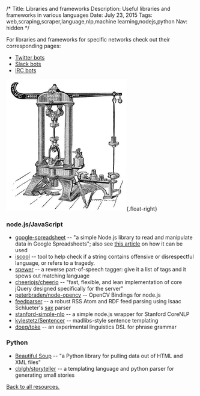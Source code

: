 /*
Title: Libraries and frameworks
Description: Useful libraries and frameworks in various languages
Date: July 23, 2015
Tags: web,scraping,scraper,language,nlp,machine learning,nodejs,python
Nav: hidden
*/

For libraries and frameworks for specific networks check out their corresponding pages:

- [Twitter bots](/resources/twitterbots)
- [Slack bots](/resources/slackbots)
- [IRC bots](/resources/irc-bots)

![Another "machine"](/content/images/illustrations/riehle-testing-machine.jpg){.float-right}

### node.js/JavaScript
- [google-spreadsheet](https://www.npmjs.com/package/google-spreadsheet) -- "a simple Node.js library to read and manipulate data in Google Spreadsheets"; also see [this article](http://feeltrain.com/blog/stay-woke/) on how it can be used
- [iscool](https://www.npmjs.com/package/iscool) -- tool to help check if a string contains offensive or disrespectful language, or refers to a tragedy.
- [spewer](https://www.npmjs.com/package/spewer) -- a reverse part-of-speech tagger: give it a list of tags and it spews out matching language
- [cheeriojs/cheerio](https://github.com/cheeriojs/cheerio) -- "fast, flexible, and lean implementation of core jQuery designed specifically for the server"
- [peterbraden/node-opencv](https://github.com/peterbraden/node-opencv) -- OpenCV Bindings for node.js
- [feedparser](https://www.npmjs.com/package/feedparser) -- a robust RSS Atom and RDF feed parsing using Isaac Schlueter's [sax](https://github.com/isaacs/sax-js) parser
- [stanford-simple-nlp](https://www.npmjs.com/package/stanford-simple-nlp) -- a simple node.js wrapper for Stanford CoreNLP
- [kylestetz/Sentencer](https://github.com/kylestetz/Sentencer) -- madlibs-style sentence templating
- [doeg/toke](https://github.com/doeg/toke) -- an experimental linguistics DSL for phrase grammar


### Python
- [Beautiful Soup](http://www.crummy.com/software/BeautifulSoup/bs4/doc/) -- "a Python library for pulling data out of HTML and XML files"
- [cblgh/storyteller](https://github.com/cblgh/storyteller) -- a templating language and python parser for generating small stories


[Back to all resources.](/resources)